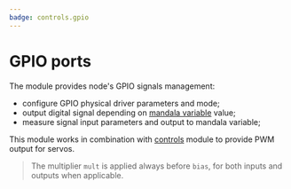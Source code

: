 ```yaml
---
badge: controls.gpio
---
```


# GPIO ports

The module provides node's GPIO signals management:

* configure GPIO physical driver parameters and mode;
* output digital signal depending on [mandala variable](mandala) value;
* measure signal input parameters and output to mandala variable;

This module works in combination with [controls](controls) module to provide PWM output for servos.

>The multiplier `mult` is applied always before `bias`, for both inputs and outputs when applicable.
